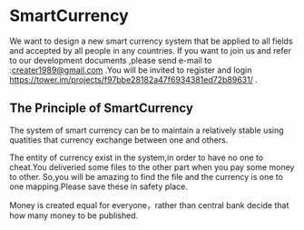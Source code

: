 SmartCurrency
=============

We want to design a new smart currency system that be applied to all fields and accepted by all people in any countries. If you want to join us and refer to our development documents ,please send e-mail to :creater1989@gmail.com .You will be invited to register and login https://tower.im/projects/f97bbe28182a47f6934381ed72b89631/ .



The Principle of SmartCurrency
-----------------------------

The system of smart currency can be to maintain a relatively stable using quatities that currency exchange between one and others.

The entity of currency exist in the system,in order to have no one to cheat.You deliveried some files to the other part when you pay some money to other. So,you will be amazing to find the file and the currency is one to one mapping.Please save these in safety place.

Money is created equal for everyone，rather than central bank decide that how many money to be published.



